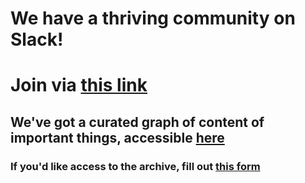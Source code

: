 # We have a thriving community on Slack! 
# Join via [this link](https://join.slack.com/t/roamresearch/shared_invite/zt-xy0pd90x-c0KDkgh1BeLKyi0iUlJ1CA)
## We've got a curated graph of content of important things, accessible [here](https://roamresearch.com/#/app/roam-slack)
### If you'd like access to the archive, fill out [this form](https://docs.google.com/forms/d/e/1FAIpQLSc8SpE4UOr2UynEqk-2Ob9TZECQaYGNO6XksphxqVPH2HosmQ/viewform)
